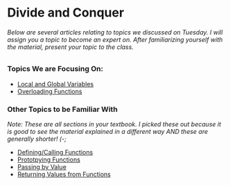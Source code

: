 # Divide and Conquer
###### Below are several articles relating to topics we discussed on Tuesday. I will assign you a topic to become an expert on. After familiarizing yourself with the material, present your topic to the class.

### Topics We are Focusing On:
- [Local and Global Variables](https://www.codesdope.com/cpp-scope-of-variables/)
- [Overloading Functions](https://www.programiz.com/cpp-programming/function-overloading)

### Other Topics to be Familiar With
*Note: These are all sections in your textbook. I picked these out because it is good to see the material explained in a different way AND these are generally shorter! (-;*
- [Defining/Calling Functions](https://www.tutorialspoint.com/cplusplus/cpp_functions.htm)
- [Prototpying Functions]()
- [Passing by Value]()
- [Returning Values from Functions]()
